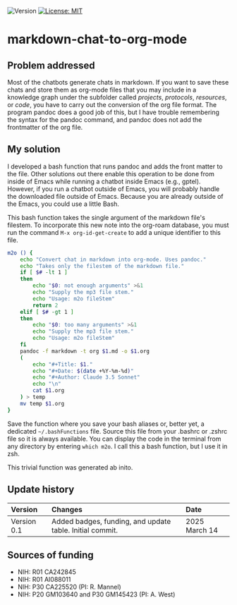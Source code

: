![Version](https://img.shields.io/static/v1?label=markdown-chat-to-org-mode&message=0.1&color=brightcolor)
[![License: MIT](https://img.shields.io/badge/License-MIT-blue.svg)](https://opensource.org/licenses/MIT)

# markdown-chat-to-org-mode

## Problem addressed
Most of the chatbots generate chats in markdown.
If you want to save these chats and store them as org-mode files that you may include in a knowledge graph under the subfolder called *projects*, *protocols*, *resources*, or *code*, you have to carry out the conversion of the org file format.
The program pandoc does a good job of this, but I have trouble remembering the syntax for the pandoc command, and pandoc does not add the frontmatter of the org file.

## My solution
I developed a bash function that runs pandoc and adds the front matter to the file.
Other solutions out there enable this operation to be done from inside of Emacs while running a chatbot inside Emacs (e.g., gptel).
However, if you run a chatbot outside of Emacs, you will probably handle the downloaded file outside of Emacs.
Because you are already outside of the Emacs, you could use a little Bash.

This bash function takes the single argument of the markdown file's filestem.
To incorporate this new note into the org-roam database, you must run the command `M-x org-id-get-create` to add a unique identifier to this file.

```bash
m2o () {
	echo "Convert chat in markdown into org-mode. Uses pandoc."
	echo "Takes only the filestem of the markdown file."
	if [ $# -lt 1 ]
	then
		echo "$0: not enough arguments" >&1
		echo "Supply the mp3 file stem."
		echo "Usage: m2o fileStem"
		return 2
	elif [ $# -gt 1 ]
	then
		echo "$0: too many arguments" >&1
		echo "Supply the mp3 file stem."
		echo "Usage: m2o fileStem"
	fi
	pandoc -f markdown -t org $1.md -o $1.org
	(
		echo "#+Title: $1."
		echo "#+Date: $(date +%Y-%m-%d)"
		echo "#+Author: Claude 3.5 Sonnet"
		echo "\n"
		cat $1.org
	) > temp
	mv temp $1.org
}
```

Save the function where you save your bash aliases or, better yet, a dedicated `~/.bashFunctions` file.
Source this file from your .bashrc or .zshrc file so it is always available.
You can display the code in the terminal from any directory by entering `which m2o`.
I call this a bash function, but I use it in zsh.

This trivial function was generated ab inito.


## Update history

|Version      | Changes                                                                                                                                                                         | Date                 |
|:-----------|:------------------------------------------------------------------------------------------------------------------------------------------|:--------------------|
| Version 0.1 |   Added badges, funding, and update table.  Initial commit.                                                                                                                | 2025 March 14  |

## Sources of funding

- NIH: R01 CA242845
- NIH: R01 AI088011
- NIH: P30 CA225520 (PI: R. Mannel)
- NIH: P20 GM103640 and P30 GM145423 (PI: A. West)
